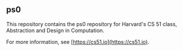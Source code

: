 
## ps0



This repository contains the ps0 repository for Harvard's
CS 51 class, Abstraction and Design in Computation.

For more information, see [https://cs51.io](https://cs51.io). 
